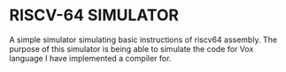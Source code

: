 # RISCV-64 SIMULATOR

A simple simulator simulating basic instructions of riscv64 assembly. The purpose of this simulator is being able to
simulate the code for Vox language I have implemented a compiler for.
